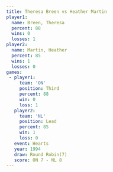 ```yaml
---
title: Theresa Breen vs Heather Martin
player1:               
  name: Breen, Theresa 
  percent: 88          
  wins: 0              
  losses: 1            
player2:               
  name: Martin, Heather
  percent: 85          
  wins: 1              
  losses: 0            
games:
 - player1:         
     team: 'ON'     
     position: Third
     percent: 88    
     win: 0         
     loss: 1        
   player2:        
     team: 'NL'    
     position: Lead
     percent: 85   
     win: 1        
     loss: 0       
   event: Hearts       
   year: 1994          
   draw: Round Robin(7)
   score: ON 7 - NL 8  
---
```

